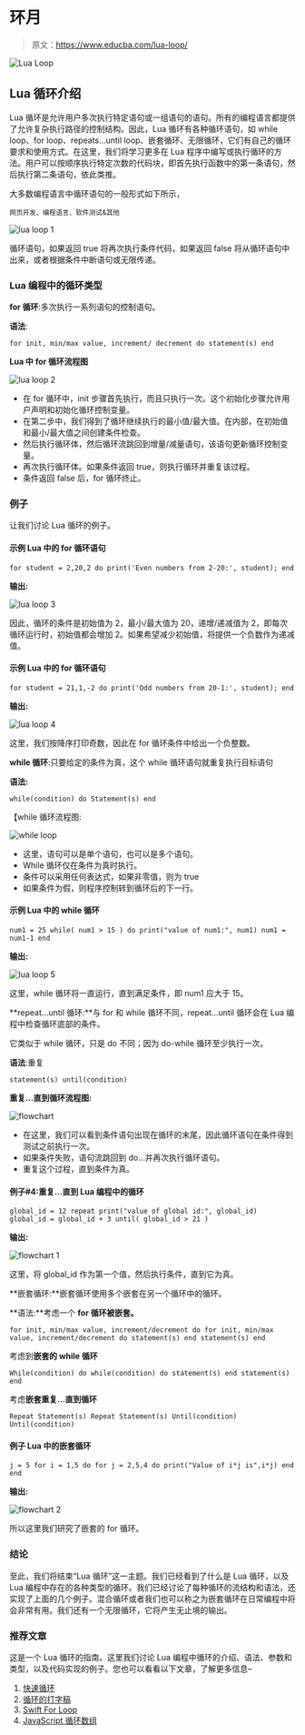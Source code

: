 # 环月

> 原文：<https://www.educba.com/lua-loop/>

![Lua Loop](img/57fb3399f050afc4ffb020c1f4c5dc75.png)



## Lua 循环介绍

Lua 循环是允许用户多次执行特定语句或一组语句的语句。所有的编程语言都提供了允许复杂执行路径的控制结构。因此，Lua 循环有各种循环语句，如 while loop、for loop、repeats…until loop、嵌套循环、无限循环，它们有自己的循环要求和使用方式。在这里，我们将学习更多在 Lua 程序中编写或执行循环的方法。用户可以按顺序执行特定次数的代码块，即首先执行函数中的第一条语句，然后执行第二条语句，依此类推。

大多数编程语言中循环语句的一般形式如下所示，

<small>网页开发、编程语言、软件测试&其他</small>

![lua loop 1](img/ab5b4e4aa17582c2767083cc7fd9cd2e.png)



循环语句，如果返回 true 将再次执行条件代码，如果返回 false 将从循环语句中出来，或者根据条件中断语句或无限传递。

### Lua 编程中的循环类型

**for 循环**:多次执行一系列语句的控制语句。

**语法**:

`for init, min/max value, increment/ decrement
do
statement(s)
end`

**Lua 中 for 循环流程图**

![lua loop 2](img/e515f3c7710bee949855c55da8223e7e.png)



*   在 for 循环中，init 步骤首先执行，而且只执行一次。这个初始化步骤允许用户声明和初始化循环控制变量。
*   在第二步中，我们得到了循环继续执行的最小值/最大值。在内部，在初始值和最小/最大值之间创建条件检查。
*   然后执行循环体，然后循环流跳回到增量/减量语句，该语句更新循环控制变量。
*   再次执行循环体。如果条件返回 true，则执行循环并重复该过程。
*   条件返回 false 后，for 循环终止。

### 例子

让我们讨论 Lua 循环的例子。

#### 示例 Lua 中的 for 循环语句

`for student = 2,20,2
do
print('Even numbers from 2-20:', student);
end`

**输出:**

![lua loop 3](img/69df9972d2173fd692e1c8404088a3b1.png)



因此，循环的条件是初始值为 2，最小/最大值为 20，递增/递减值为 2，即每次循环运行时，初始值都会增加 2。如果希望减少初始值，将提供一个负数作为递减值。

#### 示例 Lua 中的 for 循环语句

`for student = 21,1,-2
do
print('Odd numbers from 20-1:', student);
end`

**输出:**

![lua loop 4](img/142bbf2917339e38be231eea178d14f2.png)



这里，我们按降序打印奇数，因此在 for 循环条件中给出一个负整数。

**while 循环**:只要给定的条件为真，这个 while 循环语句就重复执行目标语句

**语法:**

`while(condition)
do
Statement(s)
end`

【while 循环流程图:

![while loop](img/344bea5b52f41eab53fe8f829cd50db3.png)



*   这里，语句可以是单个语句，也可以是多个语句。
*   While 循环仅在条件为真时执行。
*   条件可以采用任何表达式，如果非零值，则为 true
*   如果条件为假，则程序控制转到循环后的下一行。

#### 示例 Lua 中的 while 循环

`num1 = 25
while( num1 > 15 )
do
print("value of num1:", num1)
num1 = num1-1
end`

**输出:**

![lua loop 5](img/63ef4254d43273826015356cc3d8e981.png)



这里，while 循环将一直运行，直到满足条件，即 num1 应大于 15。

**repeat…until 循环:**与 for 和 while 循环不同，repeat…until 循环会在 Lua 编程中检查循环底部的条件。

它类似于 while 循环，只是 do 不同；因为 do-while 循环至少执行一次。

**语法**:重复

`statement(s)
until(condition)`

**重复…直到循环流程图:**

![flowchart](img/b9e737ac6d6d0bb819ec7da7c062d292.png)



*   在这里，我们可以看到条件语句出现在循环的末尾，因此循环语句在条件得到测试之前执行一次。
*   如果条件失败，语句流跳回到 do…并再次执行循环语句。
*   重复这个过程，直到条件为真。

#### 例子#4:重复…直到 Lua 编程中的循环

`global_id = 12
repeat
print("value of global id:", global_id)
global_id = global_id + 3
until( global_id > 21 )`

**输出:**

![flowchart 1](img/b3f1da32fcff5cd2e04f46957fd1f556.png)



这里，将 global_id 作为第一个值，然后执行条件，直到它为真。

**嵌套循环:**嵌套循环使用多个嵌套在另一个循环中的循环。

**语法:**考虑一个 **for 循环被嵌套。**

`for init, min/max value, increment/decrement
do
for init, min/max value, increment/decrement
do
statement(s)
end
statement(s)
end`

考虑到**嵌套的 while 循环**

`While(condition)
do
while(condition)
do
statement(s)
end
statement(s)
end`

考虑**嵌套重复…直到循环**

`Repeat
Statement(s)
Repeat
Statement(s)
Until(condition)
Until(condition)`

#### 例子 Lua 中的嵌套循环

`j = 5
for i = 1,5 do
for j = 2,5,4 do
print("Value of i*j is",i*j)
end
end`

**输出:**

![flowchart 2](img/38e065030991585fee5837d6761c9b04.png)



所以这里我们研究了嵌套的 for 循环。

### 结论

至此，我们将结束“Lua 循环”这一主题。我们已经看到了什么是 Lua 循环，以及 Lua 编程中存在的各种类型的循环。我们已经讨论了每种循环的流结构和语法，还实现了上面的几个例子。混合循环或者我们也可以称之为嵌套循环在日常编程中将会非常有用。我们还有一个无限循环，它将产生无止境的输出。

### 推荐文章

这是一个 Lua 循环的指南。这里我们讨论 Lua 编程中循环的介绍、语法、参数和类型，以及代码实现的例子。您也可以看看以下文章，了解更多信息–

1.  [快速循环](https://www.educba.com/swift-loop/)
2.  [循环的打字稿](https://www.educba.com/typescript-for-loop/)
3.  [Swift For Loop](https://www.educba.com/swift-for-loop/)
4.  [JavaScript 循环数组](https://www.educba.com/javascript-loop-array/)





